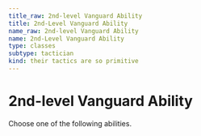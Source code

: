 ```yaml
---
title_raw: 2nd-level Vanguard Ability
title: 2nd-Level Vanguard Ability
name_raw: 2nd-level Vanguard Ability
name: 2nd-Level Vanguard Ability
type: classes
subtype: tactician
kind: their tactics are so primitive
---
```


# 2nd-level Vanguard Ability

Choose one of the following abilities.
